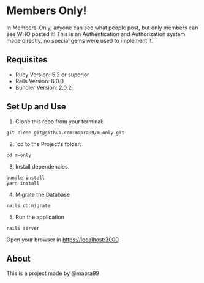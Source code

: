 # Members Only!

In Members-Only, anyone can see what people post, but only members can see WHO posted it!
This is an Authentication and Authorization system made directly, no special gems were used
to implement it.

## Requisites

* Ruby Version: 5.2 or superior
* Rails Version: 6.0.0
* Bundler Version: 2.0.2

## Set Up and Use

1. Clone this repo from your terminal:
```
git clone git@github.com:mapra99/m-only.git
```

2. `cd to the Project's folder:
```
cd m-only
```
3. Install dependencies
```
bundle install
yarn install
```
4. Migrate the Database
```
rails db:migrate
```
5. Run the application
```
rails server
```
Open your browser in [https://localhost:3000](https://localhost:3000)

## About
This is a project made by @mapra99